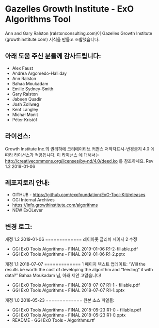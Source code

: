 # Gazelles Growth Institute - ExO Algorithms Tool

Ann and Gary Ralston (ralstonconsulting.com)이 Gazelles Growth Institute (growthinstitute.com) 서식을 만들고 조합했습니다.

## 아래 도움 주신 분들께 감사드립니다: 
* Alex Faust
* Andrea Argomedo-Halliday
* Ann Ralston
* Bahaa Moukadam
* Emilie Sydney-Smith
* Gary Ralston
* Jabeen Quadir
* Josh Zollweg
* Kent Langley
* Michał Monit
* Péter Kristóf

## 라이선스:
Growth Institute Inc.의 권리하에 크리에이티브 커먼스 저작자표시-변경금지 4.0 에 따라 라이선스가 적용됩니다.
이 라이선스 에 대해서는 http://creativecommons.org/licenses/by-nd/4.0/deed.ko 를 참조하세요. Rev 1.2 2019-01-06  

## 레포지토리 안내:
* GITHUB - https://github.com/exofoundation/ExO-Tool-Kit/releases
* GGI Internal Archives
* https://info.growthinstitute.com/algorithms
* NEW ExOLever

## 변경 로그:

개정 1.2 2019-01-06 =============
레이아웃 글리치 페이지 2 수정
* GGI ExO Tools Algorithms - FINAL 2019-01-06 R1-2-fillable.pdf
* GGI ExO Tools Algorithms - FINAL 2019-01-06 R1-2.pptx


개정 1.1 2018-07-07 =============
1 페이지 텍스트 업데이트: “Will the results be worth the cost of developing the algorithm and “feeding” it with data?”
Bahaa Moukadam 님, 아래 제안 고맙습니다!
* GGI ExO Tools Algorithms - FINAL 2018-07-07 R1-1 - fillable.pdf
* GGI ExO Tools Algorithms - FINAL 2018-07-07 R1-1.pptx


개정 1.0 2018-05-23 =============
원본 소스 파일들:
* GGI ExO Tools Algorithms - FINAL 2018-05-23 R1-0 - fillable.pdf
* GGI ExO Tools Algorithms - FINAL 2018-05-23 R1-0.pptx
* README - GGI ExO Tools - Algorithms.rtf
